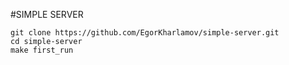 #SIMPLE SERVER
```shell
git clone https://github.com/EgorKharlamov/simple-server.git
cd simple-server
make first_run
```
